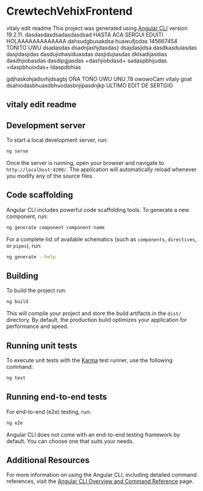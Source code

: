 # CrewtechVehixFrontend

vitaly edit readme
This project was generated using [Angular CLI](https://github.com/angular/angular-cli) version 19.2.11.
dasdasdasdsadasdasdsad
HASTA ACA SERGUI EDUITI
HOLAAAAAAAAAAAAA
dahsudgbusakdsa
huawufjodas
145667454
TOÑITO UWU
dsadasdas
dsadnjashjdasdas}
dsajdasjidsa
dasdkasduiasdas
dasjidasjidas
dasdujiohasiduasdas
dasjidujiasdas
dklsadijasdias
dasdhjiobasdas
dasdipgjasdas
+dashjiobdasd+
sadaspbhijudas
+daspbhuiodas+
ldaspdbhias

gdjhaskohjadsvhjdsagbj
OÑA
TOÑO
UWU
UNU
78
owowoCam
vitaly goat
dsahiodasbhuasdbhuodasbnjipasdnjkp
ULTIMO EDIT DE SERTGIO
## vitaly edit readme

## Development server

To start a local development server, run:

```bash
ng serve
```

Once the server is running, open your browser and navigate to `http://localhost:4200/`. The application will automatically reload whenever you modify any of the source files.

## Code scaffolding

Angular CLI includes powerful code scaffolding tools. To generate a new component, run:

```bash
ng generate component component-name
```

For a complete list of available schematics (such as `components`, `directives`, or `pipes`), run:

```bash
ng generate --help
```

## Building

To build the project run:

```bash
ng build
```

This will compile your project and store the build artifacts in the `dist/` directory. By default, the production build optimizes your application for performance and speed.

## Running unit tests

To execute unit tests with the [Karma](https://karma-runner.github.io) test runner, use the following command:

```bash
ng test
```

## Running end-to-end tests

For end-to-end (e2e) testing, run:

```bash
ng e2e
```

Angular CLI does not come with an end-to-end testing framework by default. You can choose one that suits your needs.

## Additional Resources

For more information on using the Angular CLI, including detailed command references, visit the [Angular CLI Overview and Command Reference](https://angular.dev/tools/cli) page.

